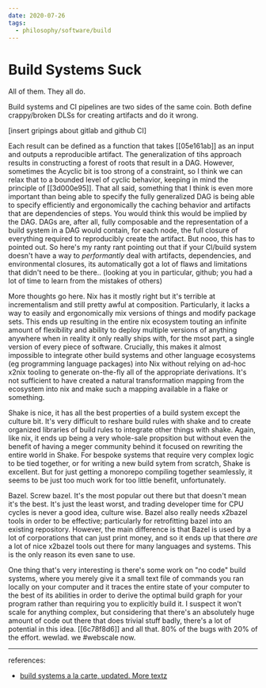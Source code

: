 ```yaml
---
date: 2020-07-26
tags:
  - philosophy/software/build
---
```


# Build Systems Suck

All of them. They all do.

Build systems and CI pipelines are two sides of the same coin.
Both define crappy/broken DLSs for creating artifacts and do it wrong.

[insert gripings about gitlab and github CI]

Each result can be defined as a function that takes [[05e161ab]] as an input and outputs a reproducible artifact.
The generalization of tihs approach results in constructing a forest of roots that result in a DAG.
However, sometimes the Acyclic bit is too strong of a constraint, so I think we can relax that to a bounded level of cyclic behavior, keeping in mind the principle of [[3d000e95]].
That all said, something that I think is even more important than being able to specify the fully generalized DAG is being able to specify efficiently and ergonomically the caching behavior and artifacts that are dependencies of steps.
You would think this would be implied by the DAG.
DAGs are, after all, fully composable and the representation of a build system in a DAG would contain, for each node, the full closure of everything required to reproducibly create the artifact.
But nooo, this has to pointed out.
So here's my ranty rant pointing out that if your CI/build system doesn't have a way to _performantly_ deal with artifacts, dependencies, and environmental closures, its automatically got a lot of flaws and limitations that didn't need to be there..
(looking at you in particular, github; you had a lot of time to learn from the mistakes of others)

More thoughts go here.
Nix has it mostly right but it's terrible at incrementalism and still pretty awful at composition.
Particularly, it lacks a way to easily and ergonomically mix versions of things and modify package sets.
This ends up resulting in the entire nix ecosystem touting an infinite amount of flexibility and ability to deploy multiple versions of anything anywhere when in reality it only really ships with, for the msot part, a single version of every piece of software.
Crucially, this makes it almost impossible to integrate other build systems and other language ecosystems (eg programming language packages) into Nix without relying on ad-hoc x2nix tooling to generate on-the-fly all of the appropriate derivations.
It's not sufficient to have created a natural transformation mapping from the ecosystem into nix and make such a mapping available in a flake or something.

Shake is nice, it has all the best properties of a build system except the culture bit.
It's very difficult to reshare build rules with shake and to create organized libraries of build rules to integrate other things with shake.
Again, like nix, it ends up being a very whole-sale propsition but without even the benefit of having a meger community behind it focused on rewriting the entire world in Shake.
For bespoke systems that require very complex logic to be tied together, or for writing a new build sytem from scratch, Shake is excellent.
But for just getting a monorepo compiling together seamlessly, it seems to be just too much work for too little benefit, unfortunately.

Bazel. Screw bazel.
It's the most popular out there but that doesn't mean it's the best.
It's just the least worst, and trading developer time for CPU cycles is never a good idea, culture wise.
Bazel also really needs x2bazel tools in order to be effective; particularly for retrofitting bazel into an existing repository.
However, the main difference is that Bazel is used by a lot of corporations that can just print money, and so it ends up that there _are_ a lot of nice x2bazel tools out there for many languages and systems.
This is the only reason its even sane to use.

One thing that's very interesting is there's some work on "no code" build systems, where you merely give it a small text file of commands you ran locally on your computer and it traces the entire state of your computer to the best of its abilities in order to derive the optimal build graph for your program rather than requiring you to explicitly build it.
I suspect it won't scale for anything complex, but considering that there's an absolutely huge amount of code out there that does trivial stuff badly, there's a lot of potential in this idea.
[[6c78f8d6]] and all that.
80% of the bugs with 20% of the effort.
wewlad.
we #webscale now.

---

references:

- [build systems a la carte, updated. More textz](https://ndmitchell.com/downloads/paper-build_systems_a_la_carte_theory_and_practice-21_apr_2020.pdf)
